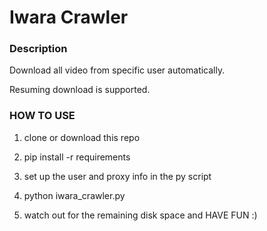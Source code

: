 
# Iwara Crawler

### Description

Download all video from specific user automatically.

Resuming download is supported.

### HOW TO USE

1. clone or download this repo

2. pip install -r requirements

3. set up the user and proxy info in the py script

4. python iwara_crawler.py

5. watch out for the remaining disk space and HAVE FUN :)
